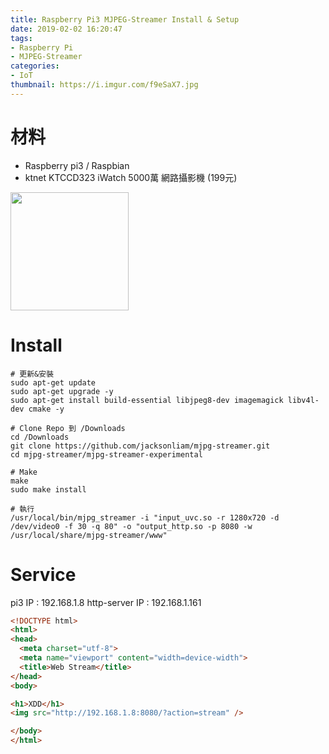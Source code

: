 ```yaml
---
title: Raspberry Pi3 MJPEG-Streamer Install & Setup
date: 2019-02-02 16:20:47
tags:
- Raspberry Pi
- MJPEG-Streamer
categories:
- IoT
thumbnail: https://i.imgur.com/f9eSaX7.jpg
---
```




# 材料
* Raspberry pi3 / Raspbian
* ktnet KTCCD323 iWatch 5000萬 網路攝影機 (199元)

<img src="https://i.imgur.com/KiCiVae.png" height="189"  >


# Install
```
# 更新&安裝
sudo apt-get update
sudo apt-get upgrade -y
sudo apt-get install build-essential libjpeg8-dev imagemagick libv4l-dev cmake -y

# Clone Repo 到 /Downloads
cd /Downloads
git clone https://github.com/jacksonliam/mjpg-streamer.git
cd mjpg-streamer/mjpg-streamer-experimental

# Make
make
sudo make install

# 執行
/usr/local/bin/mjpg_streamer -i "input_uvc.so -r 1280x720 -d /dev/video0 -f 30 -q 80" -o "output_http.so -p 8080 -w /usr/local/share/mjpg-streamer/www"
```
<!-- more -->

# Service
pi3 IP : 192.168.1.8
http-server IP : 192.168.1.161

```html
<!DOCTYPE html>
<html>
<head>
  <meta charset="utf-8">
  <meta name="viewport" content="width=device-width">
  <title>Web Stream</title>
</head>
<body>

<h1>XDD</h1>
<img src="http://192.168.1.8:8080/?action=stream" />

</body>
</html>
```
